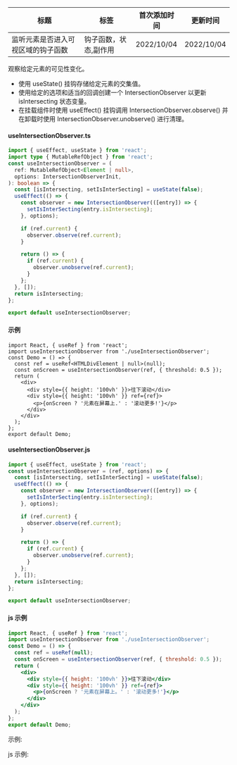| 标题                               | 标签                  | 首次添加时间 | 更新时间   |
| ---------------------------------- | --------------------- | ------------ | ---------- |
| 监听元素是否进入可视区域的钩子函数 | 钩子函数，状态,副作用 | 2022/10/04   | 2022/10/04 |

观察给定元素的可见性变化。

- 使用 useState() 挂钩存储给定元素的交集值。
- 使用给定的选项和适当的回调创建一个 IntersectionObserver 以更新 isIntersecting 状态变量。
- 在挂载组件时使用 useEffect() 挂钩调用 IntersectionObserver.observe() 并在卸载时使用 IntersectionObserver.unobserve() 进行清理。

#### useIntersectionObserver.ts

```ts
import { useEffect, useState } from 'react';
import type { MutableRefObject } from 'react';
const useIntersectionObserver = (
  ref: MutableRefObject<Element | null>,
  options: IntersectionObserverInit,
): boolean => {
  const [isIntersecting, setIsInterSecting] = useState(false);
  useEffect(() => {
    const observer = new IntersectionObserver(([entry]) => {
      setIsInterSecting(entry.isIntersecting);
    }, options);

    if (ref.current) {
      observer.observe(ref.current);
    }

    return () => {
      if (ref.current) {
        observer.unobserve(ref.current);
      }
    };
  }, []);
  return isIntersecting;
};

export default useIntersectionObserver;
```

#### 示例

```tsx | pure
import React, { useRef } from 'react';
import useIntersectionObserver from './useIntersectionObserver';
const Demo = () => {
  const ref = useRef<HTMLDivElement | null>(null);
  const onScreen = useIntersectionObserver(ref, { threshold: 0.5 });
  return (
    <div>
      <div style={{ height: '100vh' }}>往下滚动</div>
      <div style={{ height: '100vh' }} ref={ref}>
        <p>{onScreen ? '元素在屏幕上.' : '滚动更多!'}</p>
      </div>
    </div>
  );
};
export default Demo;
```

#### useIntersectionObserver.js

```js
import { useEffect, useState } from 'react';
const useIntersectionObserver = (ref, options) => {
  const [isIntersecting, setIsInterSecting] = useState(false);
  useEffect(() => {
    const observer = new IntersectionObserver(([entry]) => {
      setIsInterSecting(entry.isIntersecting);
    }, options);

    if (ref.current) {
      observer.observe(ref.current);
    }

    return () => {
      if (ref.current) {
        observer.unobserve(ref.current);
      }
    };
  }, []);
  return isIntersecting;
};

export default useIntersectionObserver;
```

#### js 示例

```jsx | pure
import React, { useRef } from 'react';
import useIntersectionObserver from './useIntersectionObserver';
const Demo = () => {
  const ref = useRef(null);
  const onScreen = useIntersectionObserver(ref, { threshold: 0.5 });
  return (
    <div>
      <div style={{ height: '100vh' }}>往下滚动</div>
      <div style={{ height: '100vh' }} ref={ref}>
        <p>{onScreen ? '元素在屏幕上。' : '滚动更多!'}</p>
      </div>
    </div>
  );
};
export default Demo;
```

示例:

<code src="./Demo.zh-CN.tsx"></code>

js 示例:

<code src="./js/Demo.zh-CN.jsx"></code>
